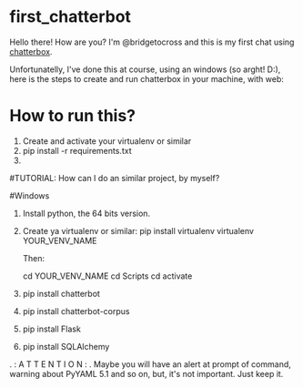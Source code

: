 # first_chatterbot


Hello there! How are you?
I'm @bridgetocross and this is my first chat using <a href="https://chatterbot.readthedocs.io/en/stable/">chatterbox</a>.

Unfortunatelly, I've done this at course, using an windows (so arght! D:), here is the steps to create and run chatterbox in your machine, with web:

# How to run this?
1. Create and activate your virtualenv or similar
2. pip install -r requirements.txt
3. 


#TUTORIAL: How can I do an similar project, by myself?

#Windows
1. Install python, the 64 bits version.
2. Create ya virtualenv or similar:
    pip install virtualenv
    virtualenv YOUR_VENV_NAME

    Then:

    cd YOUR_VENV_NAME
    cd Scripts
    cd activate
3. pip install chatterbot
4. pip install chatterbot-corpus
5. pip install Flask
6. pip install SQLAlchemy


. : A T T E N T I O N : .
Maybe you will have an alert at prompt of command, warning about PyYAML 5.1 and so on, but, it's not important. Just keep it.